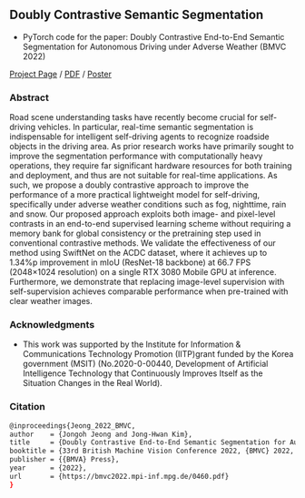 ## Doubly Contrastive Semantic Segmentation
- PyTorch code for the paper: Doubly Contrastive End-to-End Semantic Segmentation for Autonomous Driving under Adverse Weather (BMVC 2022)

[Project Page](https://bmvc2022.mpi-inf.mpg.de/460/) / [PDF](https://bmvc2022.mpi-inf.mpg.de/0460.pdf) / [Poster](https://bmvc2022.mpi-inf.mpg.de/0460_poster.pdf)

### Abstract
Road scene understanding tasks have recently become crucial for self-driving vehicles. In particular, real-time semantic segmentation is indispensable for intelligent self-driving agents to recognize roadside objects in the driving area. As prior research works have primarily sought to improve the segmentation performance with computationally heavy operations, they require far significant hardware resources for both training and deployment, and thus are not suitable for real-time applications. As such, we propose a doubly contrastive approach to improve the performance of a more practical lightweight model for self-driving, specifically under adverse weather conditions such as fog, nighttime, rain and snow. Our proposed approach exploits both image- and pixel-level contrasts in an end-to-end supervised learning scheme without requiring a memory bank for global consistency or the pretraining step used in conventional contrastive methods. We validate the effectiveness of our method using SwiftNet on the ACDC dataset, where it achieves up to 1.34%p improvement in mIoU (ResNet-18 backbone) at 66.7 FPS (2048×1024 resolution) on a single RTX 3080 Mobile GPU at inference. Furthermore, we demonstrate that replacing image-level supervision with self-supervision achieves comparable performance when pre-trained with clear weather images.

### Acknowledgments

- This  work  was  supported  by  the Institute  for  Information  &  Communications  Technology  Promotion  (IITP)grant funded by the Korea government (MSIT) (No.2020-0-00440, Development of Artificial Intelligence Technology that Continuously Improves Itself as the Situation Changes in the Real World).

### Citation
```bash
@inproceedings{Jeong_2022_BMVC,
author    = {Jongoh Jeong and Jong-Hwan Kim},
title     = {Doubly Contrastive End-to-End Semantic Segmentation for Autonomous Driving under Adverse Weather},
booktitle = {33rd British Machine Vision Conference 2022, {BMVC} 2022, London, UK, November 21-24, 2022},
publisher = {{BMVA} Press},
year      = {2022},
url       = {https://bmvc2022.mpi-inf.mpg.de/0460.pdf}
}
```
